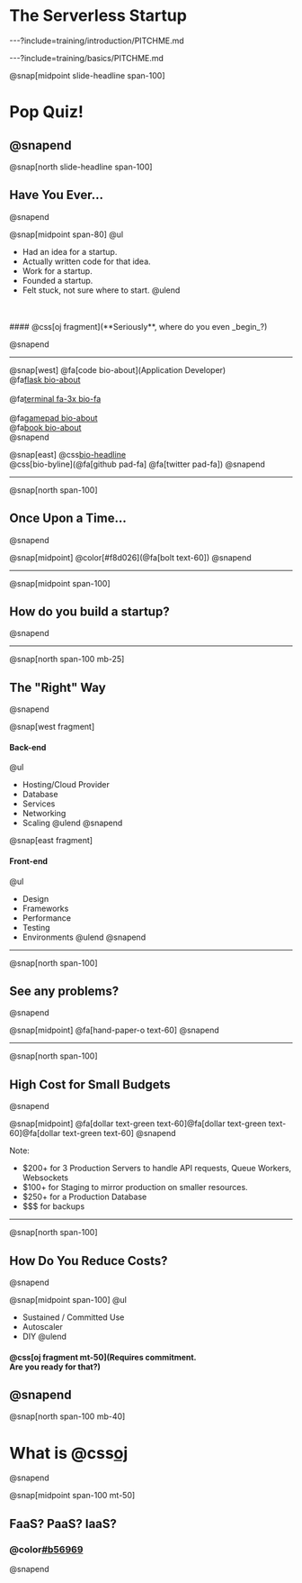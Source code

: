 # The Serverless Startup

---?include=training/introduction/PITCHME.md

---?include=training/basics/PITCHME.md

@snap[midpoint slide-headline span-100]
# Pop Quiz!
@snapend
---

@snap[north slide-headline span-100]
## Have You Ever...
@snapend

@snap[midpoint span-80]
@ul
- Had an idea for a startup.
- Actually written code for that idea.
- Work for a startup.
- Founded a startup.
- Felt stuck, not sure where to start.
@ulend

<br/>
<br/>
#### @css[oj fragment](**Seriously**, where do you even _begin_?)

@snapend

---

@snap[west]
@fa[code bio-about](Application Developer)<br>
@fa[flask bio-about](Founder)
<br><br>
@fa[terminal fa-3x bio-fa](dev)
<br><br>
@fa[gamepad bio-about](Gamer)<br>
@fa[book bio-about](Reader)<br>
@snapend

@snap[east]
@css[bio-headline](Jonathan<br>Wondrusch)
<br>
@css[bio-byline](@fa[github pad-fa] @fa[twitter pad-fa])
@snapend

---

@snap[north span-100]
## Once Upon a Time...
@snapend

@snap[midpoint]
@color[#f8d026](@fa[bolt text-60])
@snapend

---

@snap[midpoint span-100]
## How do you build a startup?
@snapend

---

@snap[north span-100 mb-25]
## The "Right" Way
@snapend

@snap[west fragment]
#### Back-end
@ul
- Hosting/Cloud Provider
- Database
- Services
- Networking
- Scaling
@ulend
@snapend

@snap[east fragment]
#### Front-end
@ul
- Design
- Frameworks
- Performance
- Testing
- Environments
@ulend
@snapend

---
@snap[north span-100]
## See any problems?
@snapend

@snap[midpoint]
@fa[hand-paper-o text-60]
@snapend

---
@snap[north span-100]
## High Cost for Small Budgets
@snapend

@snap[midpoint]
@fa[dollar text-green text-60]@fa[dollar text-green text-60]@fa[dollar text-green text-60]
@snapend

Note:
- $200+ for 3 Production Servers to handle API requests, Queue Workers, Websockets
- $100+ for Staging to mirror production on smaller resources.
- $250+ for a Production Database
- $$$ for backups
---
@snap[north span-100]
## How Do You Reduce Costs?
@snapend

@snap[midpoint span-100]
@ul
- Sustained / Committed Use
- Autoscaler
- DIY
@ulend

#### @css[oj fragment mt-50](Requires commitment.<br> Are you ready for that?)
@snapend
---

@snap[north span-100 mb-40]
# What is @css[oj](Serverless?)
@snapend

@snap[midpoint span-100 mt-50]
## FaaS? PaaS? IaaS?
### @color[#b56969](Huh?!)
@snapend
